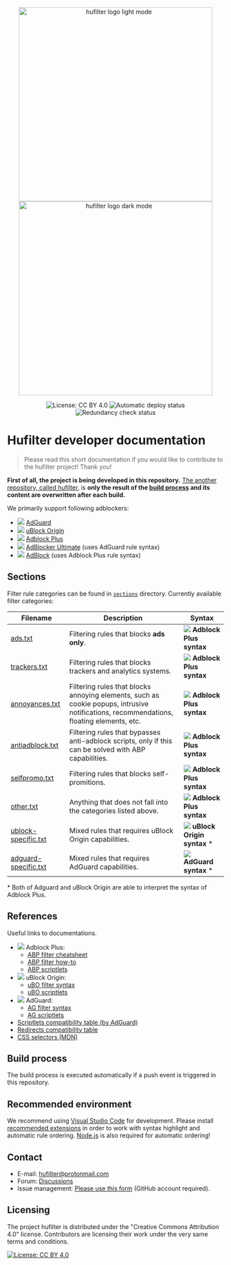 &nbsp;
<div>
  <p align="center">
    <img src="https://raw.githubusercontent.com/hufilter/hufilter-dev/master/assets/images/hufilter_light.png#gh-light-mode-only" width="450px" alt="hufilter logo light mode" />
    <img src="https://raw.githubusercontent.com/hufilter/hufilter-dev/master/assets/images/hufilter_dark.png#gh-dark-mode-only" width="450px" alt="hufilter logo dark mode" />
  </p>
  <p align="center">
    <img src="https://img.shields.io/badge/License-CC%20BY%204.0-lightgrey.svg" alt="License: CC BY 4.0" />
    <img src="https://github.com/hufilter/hufilter-dev/actions/workflows/automatic-deploy.yml/badge.svg" alt="Automatic deploy status" />
    <img src="https://github.com/hufilter/hufilter-dev/actions/workflows/redundancy-check.yml/badge.svg" alt="Redundancy check status" />
  </p>
</div>

# Hufilter developer documentation

> Please read this short documentation if you would like to contribute to the hufilter project! Thank you!

**First of all, the project is being developed in this repository.** [The another repository, called hufilter](https://github.com/hufilter/hufilter), is **only the result of the [build process](https://github.com/hufilter/hufilter-dev/blob/master/.github/workflows/automatic-deploy.yml) and its content are overwritten after each build.**

We primarily support following adblockers:

- ![](https://i.ibb.co/rch274D/adguard.png) [AdGuard](https://adguard.com/)
- ![](https://i.ibb.co/MskKKGZ/ublock.png) [uBlock Origin](https://github.com/gorhill/uBlock)
- ![](https://i.ibb.co/VWkXHfW/abp.png) [Adblock Plus](https://adblockplus.org/)
- ![](https://i.ibb.co/P57DX8R/ad-ultimate.png) [AdBlocker Ultimate](https://adblockultimate.net/) (uses AdGuard rule syntax)
- ![](https://i.ibb.co/wy0Xqjm/ab.png) [AdBlock](https://getadblock.com/) (uses Adblock Plus rule syntax)

## Sections

Filter rule categories can be found in [`sections`](https://github.com/hufilter/hufilter-dev/tree/master/sections) directory. Currently available filter categories: 

| Filename | Description | Syntax |
|--- |------------------------------------ |--- |
| [ads.txt](https://github.com/hufilter/hufilter-dev/blob/master/sections/ads.txt) | Filtering rules that blocks **ads only**. | ![](https://i.ibb.co/VWkXHfW/abp.png) **Adblock Plus syntax** |
| [trackers.txt](https://github.com/hufilter/hufilter-dev/blob/master/sections/trackers.txt) | Filtering rules that blocks trackers and analytics systems. | ![](https://i.ibb.co/VWkXHfW/abp.png) **Adblock Plus syntax** |
| [annoyances.txt](https://github.com/hufilter/hufilter-dev/blob/master/sections/annoyances.txt) | Filtering rules that blocks annoying elements, such as cookie popups, intrusive notifications, recommendations, floating elements, etc. | ![](https://i.ibb.co/VWkXHfW/abp.png) **Adblock Plus syntax** |
| [antiadblock.txt](https://github.com/hufilter/hufilter-dev/blob/master/sections/antiadblock.txt) | Filtering rules that bypasses anti-adblock scripts, only if this can be solved with ABP capabilities. | ![](https://i.ibb.co/VWkXHfW/abp.png) **Adblock Plus syntax** |
| [selfpromo.txt](https://github.com/hufilter/hufilter-dev/blob/master/sections/selfpromo.txt) | Filtering rules that blocks self-promitions. | ![](https://i.ibb.co/VWkXHfW/abp.png) **Adblock Plus syntax** |
| [other.txt](https://github.com/hufilter/hufilter-dev/blob/master/sections/other.txt) | Anything that does not fall into the categories listed above. | ![](https://i.ibb.co/VWkXHfW/abp.png) **Adblock Plus syntax** |
| [ublock-specific.txt](https://github.com/hufilter/hufilter-dev/blob/master/sections/ublock-specific.txt) | Mixed rules that requires uBlock Origin capabilities. | ![](https://i.ibb.co/MskKKGZ/ublock.png) **uBlock Origin syntax** \*  |
| [adguard-specific.txt](https://github.com/hufilter/hufilter-dev/blob/master/sections/adguard-specific.txt) | Mixed rules that requires AdGuard capabilities. | ![](https://i.ibb.co/rch274D/adguard.png) **AdGuard syntax** \* | 

\* Both of Adguard and uBlock Origin are able to interpret the syntax of Adblock Plus. 
 
## References

Useful links to documentations.

- ![](https://i.ibb.co/VWkXHfW/abp.png) Adblock Plus:
  - [ABP filter cheatsheet](https://adblockplus.org/filter-cheatsheet)
  - [ABP filter how-to](https://help.eyeo.com/adblockplus/how-to-write-filters)
  - [ABP scriptlets](https://help.eyeo.com/adblockplus/snippet-filters-tutorial#snippets-ref)
- ![](https://i.ibb.co/MskKKGZ/ublock.png) uBlock Origin:
  - [uBO filter syntax](https://github.com/gorhill/uBlock/wiki/Static-filter-syntax)
  - [uBO scriptlets](https://github.com/gorhill/uBlock/wiki/Resources-Library)
- ![](https://i.ibb.co/rch274D/adguard.png) AdGuard:
  - [AG filter syntax](https://kb.adguard.com/en/general/how-to-create-your-own-ad-filters)
  - [AG scriptlets](https://github.com/AdguardTeam/Scriptlets/blob/master/wiki/about-scriptlets.md#scriptlets)
- [Scriptlets compatibility table (by AdGuard)](https://github.com/AdguardTeam/Scriptlets/blob/master/wiki/compatibility-table.md#scriptlets)
- [Redirects compatibility table](https://github.com/AdguardTeam/Scriptlets/blob/master/wiki/compatibility-table.md#-redirects-compatibility-table)
- [CSS selectors (MDN)](https://developer.mozilla.org/en-US/docs/Web/CSS/CSS_Selectors)  

## Build process

The build process is executed automatically if a push event is triggered in this repository.
 
## Recommended environment

We recommend using [Visual Studio Code](https://code.visualstudio.com/download) for development. Please install [recommended extensions](https://github.com/hufilter/hufilter-dev/blob/master/.vscode/extensions.json) in order to work with syntax highlight and automatic rule ordering. [Node.js](https://nodejs.org/en/download/) is also required for automatic ordering!

## Contact

- E-mail: [hufilter@protonmail.com](mailto:hufilter@protonmail.com)
- Forum: [Discussions](https://github.com/hufilter/hufilter/discussions)
- Issue management: [Please use this form](https://github.com/hufilter/hufilter-dev/issues/new/choose) (GitHub account required).

## Licensing

The project hufilter is distributed under the "Creative Commons Attribution 4.0" license. Contributors are licensing their work under the very same terms and conditions.

[![License: CC BY 4.0](https://img.shields.io/badge/License-CC%20BY%204.0-lightgrey.svg)](https://creativecommons.org/licenses/by/4.0/)
